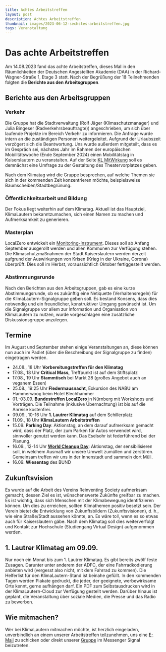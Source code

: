 ```yaml
---
title: Achtes Arbeitstreffen
layout: post
description: Achtes Arbeitstreffen
thumbnail: images/2023-06-12-sechstes-arbeitstreffen.jpg
tags: Veranstaltung
---
```


# Das achte Arbeitstreffen

Am 14.08.2023 fand das achte Arbeitstreffen, dieses Mal in den Räumlichkeiten 
der Deutschen Angestellten Akademie (DAA) in der Richard-Wagner-Straße 1, Etage 3 statt.
Nach der Begrüßung der 18 Teilnehmenden folgten die **Berichte aus den Arbeitsgruppen**.

## Berichte aus den Arbeitsgruppen

### Verkehr
Die Gruppe hat die Stadtverwaltung (Rolf Jäger (Klimaschutzmanager) und 
Julia Bingeser (Radverkehrsbeauftragte)) angeschrieben, um sich über laufende 
Projekte im Bereich Verkehr zu informieren. Die Anfrage wurde intern an die 
zuständigen Personen weitergeleitet. Aufgrund der Urlaubszeit verzögert sich die Beantwortung. 
Uns wurde außerdem mitgeteilt, dass es im Gespräch sei, nächstes Jahr im Rahmen der europäischen 
Mobilitätswoche (Ende September 2024) einen Mobilitätstag in Kaiserslautern zu veranstalten. 
Auf der Seite [KL MitWirkung](https://klmitwirkung.de/kaiserslautern/de/home) soll es demnächst 
eine Umfrage zu der Gestaltung des Theatervorplatzes geben.

Nach dem Klimatag wird die Gruppe besprechen, auf welche Themen sie sich in der kommenden Zeit 
konzentrieren möchte, beispielsweise Baumscheiben/Stadtbegrünung.

### Öffentlichkeitsarbeit und Bildung
Der Fokus liegt weiterhin auf dem Klimatag. Aktuell ist das Hauptziel, KlimaLautern bekanntzumachen, 
sich einen Namen zu machen und Aufmerksamkeit zu generieren.

### Masterplan
LocalZero entwickelt ein [Monitoring-Instrument](monitoring.localzero.net). Dieses soll ab Anfang 
September ausgerollt werden und allen Kommunen zur Verfügung stehen. Die Klimaschutzmaßnahmen der 
Stadt Kaiserslautern werden derzeit aufgrund der Auswirkungen von Krisen (Krieg in der Ukraine, 
Corona) überprüft. Dies soll im Herbst, voraussichtlich Oktober fertiggestellt werden.

### Abstimmungsrunde
Nach den Berichten aus den Arbeitsgruppen, gab es eine kurze Abstimmungsrunde, ob es zukünftig eine 
Netiquette (Verhaltensregeln) für die KlimaLautern-Signalgruppe geben soll. Es bestand Konsens, 
dass dies notwendig und ein freundlicher, konstruktiver Umgang gewünscht ist. Um die Signalgruppe 
vor allem zur Information und Organisation von KlimaLautern zu nutzen, wurde vorgeschlagen eine 
zusätzliche Diskussionsgruppe anzulegen.

## Termine
Im August und September stehen einige Veranstaltungen an, diese können nun auch im Padlet (über die Beschreibung der Signalgruppe zu finden) eingetragen werden.
*	24.08., 18 Uhr **Vorbereitungstreffen für den Klimatag**
*	17.08., 18 Uhr **Critical Mass**, Treffpunkt ist auf dem Stiftsplatz
*	17.08., 19 Uhr **Stammtisch** bei Markt 28 (großes Angebot auch an veganem Essen) 
*	25.08., 19:25 Uhr **Fledermausnacht**, Exkursion des NABU am Hammerwoog beim Hotel Blechhammer
*	01.-03.09. **Bundestreffen LocalZero** in Nürnberg mit Workshops und Vorträgen. Die Teilnahme (inklusive Übernachtung) ist bis auf die Anreise kostenfrei.
* 09.09., 10-16 Uhr **1. Lautrer Klimatag** auf dem Schillerplatz
* 11.09., 18 Uhr **KlimaLautern Arbeitstreffen**
*	15.09. **Parking Day**: Aktionstag, an dem darauf aufmerksam gemacht wird, dass der Platz, der zum Parken für Autos verwendet wird, sinnvoller genutzt werden kann. Das Eselsohr ist federführend bei der Planung. 
*	16.09., 12-14 Uhr [**World Cleanup Day**](https://worldcleanupday.de/veranstaltungen/world-cleanup-day-kaiserslautern-rheinland-pfalz-2/): Aktionstag, der sensibilisieren soll, in welchem Ausmaß wir unsere Umwelt zumüllen und zerstören. Gemeinsam treffen wir uns in der Innenstadt und sammeln dort Müll.
*	16.09. **Wiesentag** des BUND

## Zukunftsvision
Es wurde auf die Arbeit des Vereins Reinventing Society aufmerksam gemacht, dessen Ziel es ist, 
wünschenswerte Zukünfte greifbar zu machen. Es ist wichtig, dass sich Menschen mit der 
Klimabewegung identifizieren können. Um dies zu erreichen, sollten Klimathemen positiv besetzt sein. 
Der Verein bietet die Entwicklung von Zukunftsbildern (Zukunftsvisionen), d. h., wie eine Straße/Stadt 
aussehen könnte, an. Es wäre toll, wenn es so etwas auch für Kaiserslautern gäbe. Nach dem Klimatag soll 
dies weiterverfolgt und Kontakt zur Hochschule (Studiengang Virtual Design) aufgenommen werden.

## 1. Lautrer Klimatag am 09.09.
Nur noch ein Monat bis zum 1. Lautrer Klimatag. Es gibt bereits zwölf feste Zusagen. Darunter unter anderem der ADFC, 
der eine Fahrradkodierung anbieten wird (vergesst also nicht, mit dem Fahrrad zu kommen). Die Helferlist für den KlimaLautern-Stand 
ist beinahe gefüllt. In den kommenden Tagen werden Plakate gedruckt, die jeder, der geeignete, werbewirksame Orte kennt, 
gerne aufhängen darf. Ein PDF zum Selbstausdrucken wird in der KlimaLautern-Cloud zur Verfügung gestellt werden. 
Darüber hinaus ist geplant, die Veranstaltung über soziale Medien, die Presse und das Radio zu bewerben.

## Wie mitmachen?

Wer bei KlimaLautern mitmachen möchte, ist herzlich eingeladen,
unverbindlich an einem unserer Arbeitstreffen teilzunehmen, uns eine
[E-Mail](mailto:info@klimalautern.de) zu schicken oder direkt unserer
[Gruppe](https://signal.group/#CjQKIB8L8C3-DrBZoSV1Sz8-mn2hebfwos8lYPOQL-q8sTufEhCPhYJdtDTiwMp8-YFOp8Ko)
im Messenger Signal beizutreten.
